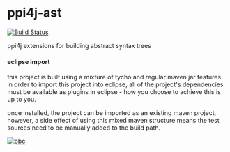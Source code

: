 ppi4j-ast
=========

[![Build Status](https://scriptkitty.ci.cloudbees.com/buildStatus/icon?job=ppi4j-ast)](https://scriptkitty.ci.cloudbees.com/job/ppi4j-ast/)

ppi4j extensions for building abstract syntax trees

#### eclipse import

this project is built using a mixture of tycho and regular maven jar features. in order to import this project into eclipse, all of the
project's dependencies must be available as plugins in eclipse - how you choose to achieve this is up to you. 

once installed, the project can be imported as an existing maven project, however, a side effect of using this mixed maven structure means 
the test sources need to be manually added to the build path.

[![pbc](http://www.cloudbees.com/sites/default/files/Button-Built-on-CB-1.png)](http://www.cloudbees.com)